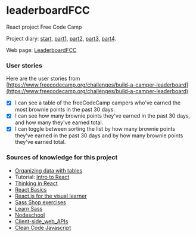 # leaderboardFCC
React project Free Code Camp

Project diary: [start](https://zdflower.github.io/2018/02/07/Start-FCC-Project-Leaderboard.html), [part1](https://zdflower.github.io/2018/02/07/FCC-Project-Leaderboard-Continued.html), [part2](https://zdflower.github.io/2018/02/08/FCC-Project-Leaderboard-Continued-Part-2.html), [part3](https://zdflower.github.io/2018/02/08/FCC-Project-Leaderboard-Continued-Part-3.html), [part4](https://zdflower.github.io/2018/02/08/FCC-Project-Leaderboard-Continued-Part-4.html).

Web page: [LeaderboardFCC](https://codepen.io/zdflower/pen/vdyjXb)

### User stories

Here are the user stories from [https://www.freecodecamp.org/challenges/build-a-camper-leaderboard](https://www.freecodecamp.org/challenges/build-a-camper-leaderboard)

- [x] I can see a table of the freeCodeCamp campers who've earned the most brownie points in the past 30 days.
- [x] I can see how many brownie points they've earned in the past 30 days, and how many they've earned total.
- [x] I can toggle between sorting the list by how many brownie points they've earned in the past 30 days and by how many brownie points they've earned total.

### Sources of knowledge for this project

* [Organizing data with tables](http://learn.shayhowe.com/html-css/organizing-data-with-tables/)
* Tutorial: [Intro to React](https://facebook.github.io/react/tutorial/tutorial.html)
* [Thinking in React](https://facebook.github.io/react/docs/thinking-in-react.html)
* [React Basics](https://www.youtube.com/watch?v=QqLkkBKVDyM)
* [React.js for the visual learner](https://medium.com/coding-artist/react-js-for-the-visual-learner-chapter-1-what-is-this-all-about-a0d28cfd33c6)
* [Sass Shop exercises](https://github.com/jewlofthelotus/SassShop-exercises)
* [Learn Sass](https://github.com/workshopper/learn-sass)
* [Nodeschool](https://nodeschool.io/)
* [Client-side_web_APIs](https://developer.mozilla.org/en-US/docs/Learn/JavaScript/Client-side_web_APIs/Third_party_APIs)
* [Clean Code Javascript](https://github.com/ryanmcdermott/clean-code-javascript)